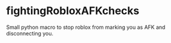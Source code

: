 # fightingRobloxAFKchecks
Small python macro to stop roblox from marking you as AFK and disconnecting you.
